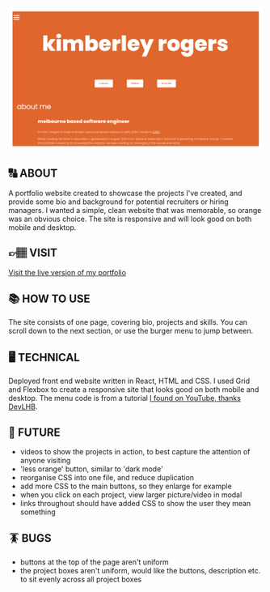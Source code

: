 ![title](./public/assets/portfolio-image2.png)

## 🔠 ABOUT

A portfolio website created to showcase the projects I've created, and provide some bio and background for potential recruiters or hiring managers. I wanted a simple, clean website that was memorable, so orange was an obvious choice. The site is responsive and will look good on both mobile and desktop.

## 👉🏽 VISIT
[Visit the live version of my portfolio](https://portfolio-kimberley-rogers.herokuapp.com/)

## 📚 HOW TO USE

The site consists of one page, covering bio, projects and skills. You can scroll down to the next section, or use the burger menu to jump between. 

## 🖥 TECHNICAL

Deployed front end website written in React, HTML and CSS.
I used Grid and Flexbox to create a responsive site that looks good on both mobile and desktop. The menu code is from a tutorial [I found on YouTube, thanks DevLHB](https://www.youtube.com/watch?v=hANR2XbB9co).

## 🤖 FUTURE

+ videos to show the projects in action, to best capture the attention of anyone visiting
+ 'less orange' button, similar to 'dark mode'
+ reorganise CSS into one file, and reduce duplication
+ add more CSS to the main buttons, so they enlarge for example
+ when you click on each project, view larger picture/video in modal
+ links throughout should have added CSS to show the user they mean something


## 🪳 BUGS

+ buttons at the top of the page aren't uniform
+ the project boxes aren't uniform, would like the buttons, description etc. to sit evenly across all project boxes


